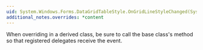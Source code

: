```yaml
---
uid: System.Windows.Forms.DataGridTableStyle.OnGridLineStyleChanged(System.EventArgs)
additional_notes.overrides: *content
---
```


<p>When overriding <xref href="System.Windows.Forms.DataGridTableStyle.OnGridLineStyleChanged(System.EventArgs)"></xref> in a derived class, be sure to call the base class's <xref href="System.Windows.Forms.DataGridTableStyle.OnGridLineStyleChanged(System.EventArgs)"></xref> method so that registered delegates receive the event.</p>


